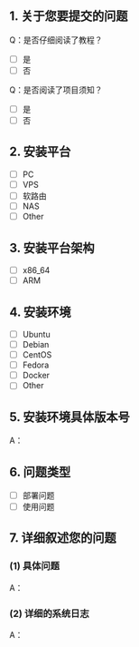 <!-- 这是隐藏的信息

！！！如果在部署与使用过程中遇到报错需要帮助，请严格按照模板提交反馈！！！
！！！如果是意见与建议类问题则不需要使用此模板，自行清除所有模板内容！！！

点击编辑器上方的 preview 可预览效果

⚠️请_完整_填写以下模板描述问题，否则反馈将会被系统关闭。
⚠️请_完整_填写以下模板描述问题，否则反馈将会被系统关闭。
⚠️请_完整_填写以下模板描述问题，否则反馈将会被系统关闭。
（重要的事情说三遍😉）
-->

<!-- 👆这样括起来的信息将被隐藏，填写时注意不要写在里面。 -->

## 1. 关于您要提交的问题
Q：是否仔细阅读了教程？
<!-- 将中括号内的 "空格" 替换为 "x" ，即为选中，例：[x] -->
- [ ] 是
- [ ] 否

Q：是否阅读了项目须知？
<!-- 将中括号内的 "空格" 替换为 "x" ，即为选中，例：[x] -->
- [ ] 是
- [ ] 否

## 2. 安装平台
<!-- 将中括号内的 "空格" 替换为 "x" ，即为选中，例：[x] -->
- [ ] PC
- [ ] VPS
- [ ] 软路由
- [ ] NAS
- [ ] Other

## 3. 安装平台架构
<!-- 将中括号内的 "空格" 替换为 "x" ，即为选中，例：[x] -->
- [ ] x86_64
- [ ] ARM

## 4. 安装环境
<!-- 将中括号内的 "空格" 替换为 "x" ，即为选中，例：[x] -->
- [ ] Ubuntu
- [ ] Debian
- [ ] CentOS
- [ ] Fedora
- [ ] Docker
- [ ] Other

## 5. 安装环境具体版本号
A：

## 6. 问题类型
<!-- 将中括号内的 "空格" 替换为 "x" ，即为选中，例：[x] -->
- [ ] 部署问题
- [ ] 使用问题

## 7. 详细叙述您的问题

### (1) 具体问题
A：

### (2) 详细的系统日志
<!-- 如果是部署报错不要只发结果，我需要看到详细日志 -->
A：

